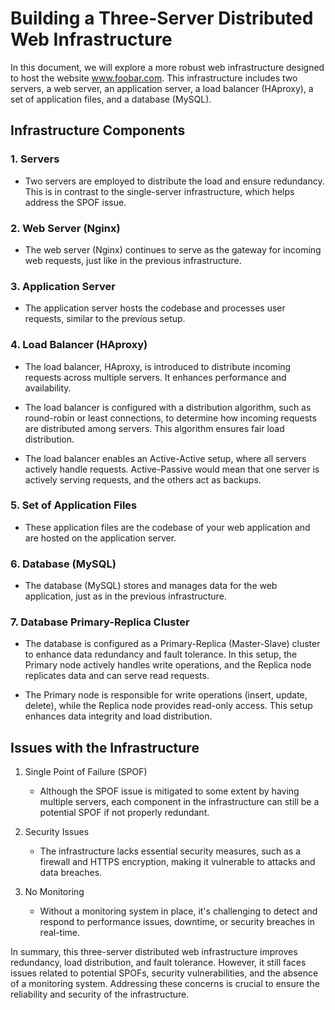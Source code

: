 # Building a Three-Server Distributed Web Infrastructure

In this document, we will explore a more robust web infrastructure designed to host the website www.foobar.com. This infrastructure includes two servers, a web server, an application server, a load balancer (HAproxy), a set of application files, and a database (MySQL).

## Infrastructure Components

### 1. Servers

   - Two servers are employed to distribute the load and ensure redundancy. This is in contrast to the single-server infrastructure, which helps address the SPOF issue.
   
### 2. Web Server (Nginx)

   - The web server (Nginx) continues to serve as the gateway for incoming web requests, just like in the previous infrastructure.

### 3. Application Server

   - The application server hosts the codebase and processes user requests, similar to the previous setup.

### 4. Load Balancer (HAproxy)

   - The load balancer, HAproxy, is introduced to distribute incoming requests across multiple servers. It enhances performance and availability.

   - The load balancer is configured with a distribution algorithm, such as round-robin or least connections, to determine how incoming requests are distributed among servers. This algorithm ensures fair load distribution.

   - The load balancer enables an Active-Active setup, where all servers actively handle requests. Active-Passive would mean that one server is actively serving requests, and the others act as backups.

### 5. Set of Application Files

   - These application files are the codebase of your web application and are hosted on the application server.

### 6. Database (MySQL)

   - The database (MySQL) stores and manages data for the web application, just as in the previous infrastructure.

### 7. Database Primary-Replica Cluster

   - The database is configured as a Primary-Replica (Master-Slave) cluster to enhance data redundancy and fault tolerance. In this setup, the Primary node actively handles write operations, and the Replica node replicates data and can serve read requests.

   - The Primary node is responsible for write operations (insert, update, delete), while the Replica node provides read-only access. This setup enhances data integrity and load distribution.

## Issues with the Infrastructure

1. Single Point of Failure (SPOF)

   - Although the SPOF issue is mitigated to some extent by having multiple servers, each component in the infrastructure can still be a potential SPOF if not properly redundant.

2. Security Issues

   - The infrastructure lacks essential security measures, such as a firewall and HTTPS encryption, making it vulnerable to attacks and data breaches.

3. No Monitoring

   - Without a monitoring system in place, it's challenging to detect and respond to performance issues, downtime, or security breaches in real-time.

In summary, this three-server distributed web infrastructure improves redundancy, load distribution, and fault tolerance. However, it still faces issues related to potential SPOFs, security vulnerabilities, and the absence of a monitoring system. Addressing these concerns is crucial to ensure the reliability and security of the infrastructure.


